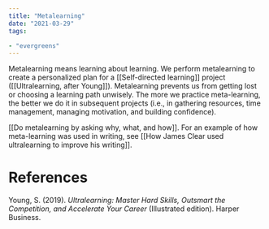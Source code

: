 ```yaml
---
title: "Metalearning"
date: "2021-03-29"
tags:

- "evergreens"
---
```


Metalearning means learning about learning. We perform metalearning to create a personalized plan for a [[Self-directed learning]] project ([[Ultralearning, after Young]]). Metalearning prevents us from getting lost or choosing a learning path unwisely. The more we practice meta-learning, the better we do it in subsequent projects (i.e., in gathering resources, time management, managing motivation, and building confidence).

[[Do metalearning by asking why, what, and how]]. For an example of how meta-learning was used in writing, see [[How James Clear used ultralearning to improve his writing]].

# References

Young, S. (2019). *Ultralearning: Master Hard Skills, Outsmart the Competition, and Accelerate Your Career* (Illustrated edition). Harper Business.